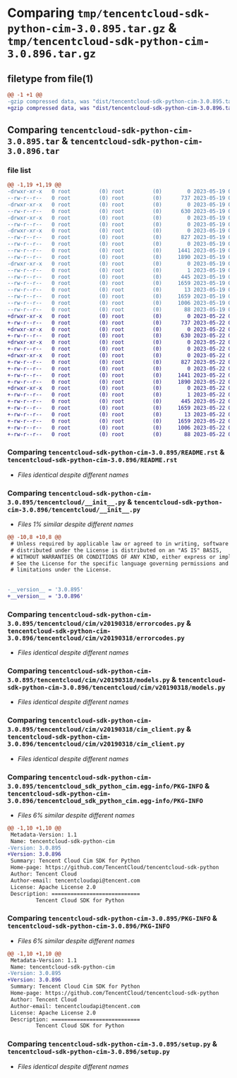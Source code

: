 # Comparing `tmp/tencentcloud-sdk-python-cim-3.0.895.tar.gz` & `tmp/tencentcloud-sdk-python-cim-3.0.896.tar.gz`

## filetype from file(1)

```diff
@@ -1 +1 @@
-gzip compressed data, was "dist/tencentcloud-sdk-python-cim-3.0.895.tar", last modified: Fri May 19 02:46:17 2023, max compression
+gzip compressed data, was "dist/tencentcloud-sdk-python-cim-3.0.896.tar", last modified: Mon May 22 00:18:21 2023, max compression
```

## Comparing `tencentcloud-sdk-python-cim-3.0.895.tar` & `tencentcloud-sdk-python-cim-3.0.896.tar`

### file list

```diff
@@ -1,19 +1,19 @@
-drwxr-xr-x   0 root         (0) root         (0)        0 2023-05-19 02:46:17.000000 tencentcloud-sdk-python-cim-3.0.895/
--rw-r--r--   0 root         (0) root         (0)      737 2023-05-19 02:46:17.000000 tencentcloud-sdk-python-cim-3.0.895/README.rst
-drwxr-xr-x   0 root         (0) root         (0)        0 2023-05-19 02:46:17.000000 tencentcloud-sdk-python-cim-3.0.895/tencentcloud/
--rw-r--r--   0 root         (0) root         (0)      630 2023-05-19 02:46:17.000000 tencentcloud-sdk-python-cim-3.0.895/tencentcloud/__init__.py
-drwxr-xr-x   0 root         (0) root         (0)        0 2023-05-19 02:46:17.000000 tencentcloud-sdk-python-cim-3.0.895/tencentcloud/cim/
--rw-r--r--   0 root         (0) root         (0)        0 2023-05-19 02:46:17.000000 tencentcloud-sdk-python-cim-3.0.895/tencentcloud/cim/__init__.py
-drwxr-xr-x   0 root         (0) root         (0)        0 2023-05-19 02:46:17.000000 tencentcloud-sdk-python-cim-3.0.895/tencentcloud/cim/v20190318/
--rw-r--r--   0 root         (0) root         (0)      827 2023-05-19 02:46:17.000000 tencentcloud-sdk-python-cim-3.0.895/tencentcloud/cim/v20190318/errorcodes.py
--rw-r--r--   0 root         (0) root         (0)        0 2023-05-19 02:46:17.000000 tencentcloud-sdk-python-cim-3.0.895/tencentcloud/cim/v20190318/__init__.py
--rw-r--r--   0 root         (0) root         (0)     1441 2023-05-19 02:46:17.000000 tencentcloud-sdk-python-cim-3.0.895/tencentcloud/cim/v20190318/models.py
--rw-r--r--   0 root         (0) root         (0)     1890 2023-05-19 02:46:17.000000 tencentcloud-sdk-python-cim-3.0.895/tencentcloud/cim/v20190318/cim_client.py
-drwxr-xr-x   0 root         (0) root         (0)        0 2023-05-19 02:46:17.000000 tencentcloud-sdk-python-cim-3.0.895/tencentcloud_sdk_python_cim.egg-info/
--rw-r--r--   0 root         (0) root         (0)        1 2023-05-19 02:46:17.000000 tencentcloud-sdk-python-cim-3.0.895/tencentcloud_sdk_python_cim.egg-info/dependency_links.txt
--rw-r--r--   0 root         (0) root         (0)      445 2023-05-19 02:46:17.000000 tencentcloud-sdk-python-cim-3.0.895/tencentcloud_sdk_python_cim.egg-info/SOURCES.txt
--rw-r--r--   0 root         (0) root         (0)     1659 2023-05-19 02:46:17.000000 tencentcloud-sdk-python-cim-3.0.895/tencentcloud_sdk_python_cim.egg-info/PKG-INFO
--rw-r--r--   0 root         (0) root         (0)       13 2023-05-19 02:46:17.000000 tencentcloud-sdk-python-cim-3.0.895/tencentcloud_sdk_python_cim.egg-info/top_level.txt
--rw-r--r--   0 root         (0) root         (0)     1659 2023-05-19 02:46:17.000000 tencentcloud-sdk-python-cim-3.0.895/PKG-INFO
--rw-r--r--   0 root         (0) root         (0)     1006 2023-05-19 02:46:17.000000 tencentcloud-sdk-python-cim-3.0.895/setup.py
--rw-r--r--   0 root         (0) root         (0)       88 2023-05-19 02:46:17.000000 tencentcloud-sdk-python-cim-3.0.895/setup.cfg
+drwxr-xr-x   0 root         (0) root         (0)        0 2023-05-22 00:18:21.000000 tencentcloud-sdk-python-cim-3.0.896/
+-rw-r--r--   0 root         (0) root         (0)      737 2023-05-22 00:18:21.000000 tencentcloud-sdk-python-cim-3.0.896/README.rst
+drwxr-xr-x   0 root         (0) root         (0)        0 2023-05-22 00:18:21.000000 tencentcloud-sdk-python-cim-3.0.896/tencentcloud/
+-rw-r--r--   0 root         (0) root         (0)      630 2023-05-22 00:18:21.000000 tencentcloud-sdk-python-cim-3.0.896/tencentcloud/__init__.py
+drwxr-xr-x   0 root         (0) root         (0)        0 2023-05-22 00:18:21.000000 tencentcloud-sdk-python-cim-3.0.896/tencentcloud/cim/
+-rw-r--r--   0 root         (0) root         (0)        0 2023-05-22 00:18:21.000000 tencentcloud-sdk-python-cim-3.0.896/tencentcloud/cim/__init__.py
+drwxr-xr-x   0 root         (0) root         (0)        0 2023-05-22 00:18:21.000000 tencentcloud-sdk-python-cim-3.0.896/tencentcloud/cim/v20190318/
+-rw-r--r--   0 root         (0) root         (0)      827 2023-05-22 00:18:21.000000 tencentcloud-sdk-python-cim-3.0.896/tencentcloud/cim/v20190318/errorcodes.py
+-rw-r--r--   0 root         (0) root         (0)        0 2023-05-22 00:18:21.000000 tencentcloud-sdk-python-cim-3.0.896/tencentcloud/cim/v20190318/__init__.py
+-rw-r--r--   0 root         (0) root         (0)     1441 2023-05-22 00:18:21.000000 tencentcloud-sdk-python-cim-3.0.896/tencentcloud/cim/v20190318/models.py
+-rw-r--r--   0 root         (0) root         (0)     1890 2023-05-22 00:18:21.000000 tencentcloud-sdk-python-cim-3.0.896/tencentcloud/cim/v20190318/cim_client.py
+drwxr-xr-x   0 root         (0) root         (0)        0 2023-05-22 00:18:21.000000 tencentcloud-sdk-python-cim-3.0.896/tencentcloud_sdk_python_cim.egg-info/
+-rw-r--r--   0 root         (0) root         (0)        1 2023-05-22 00:18:21.000000 tencentcloud-sdk-python-cim-3.0.896/tencentcloud_sdk_python_cim.egg-info/dependency_links.txt
+-rw-r--r--   0 root         (0) root         (0)      445 2023-05-22 00:18:21.000000 tencentcloud-sdk-python-cim-3.0.896/tencentcloud_sdk_python_cim.egg-info/SOURCES.txt
+-rw-r--r--   0 root         (0) root         (0)     1659 2023-05-22 00:18:21.000000 tencentcloud-sdk-python-cim-3.0.896/tencentcloud_sdk_python_cim.egg-info/PKG-INFO
+-rw-r--r--   0 root         (0) root         (0)       13 2023-05-22 00:18:21.000000 tencentcloud-sdk-python-cim-3.0.896/tencentcloud_sdk_python_cim.egg-info/top_level.txt
+-rw-r--r--   0 root         (0) root         (0)     1659 2023-05-22 00:18:21.000000 tencentcloud-sdk-python-cim-3.0.896/PKG-INFO
+-rw-r--r--   0 root         (0) root         (0)     1006 2023-05-22 00:18:21.000000 tencentcloud-sdk-python-cim-3.0.896/setup.py
+-rw-r--r--   0 root         (0) root         (0)       88 2023-05-22 00:18:21.000000 tencentcloud-sdk-python-cim-3.0.896/setup.cfg
```

### Comparing `tencentcloud-sdk-python-cim-3.0.895/README.rst` & `tencentcloud-sdk-python-cim-3.0.896/README.rst`

 * *Files identical despite different names*

### Comparing `tencentcloud-sdk-python-cim-3.0.895/tencentcloud/__init__.py` & `tencentcloud-sdk-python-cim-3.0.896/tencentcloud/__init__.py`

 * *Files 1% similar despite different names*

```diff
@@ -10,8 +10,8 @@
 # Unless required by applicable law or agreed to in writing, software
 # distributed under the License is distributed on an "AS IS" BASIS,
 # WITHOUT WARRANTIES OR CONDITIONS OF ANY KIND, either express or implied.
 # See the License for the specific language governing permissions and
 # limitations under the License.
 
 
-__version__ = '3.0.895'
+__version__ = '3.0.896'
```

### Comparing `tencentcloud-sdk-python-cim-3.0.895/tencentcloud/cim/v20190318/errorcodes.py` & `tencentcloud-sdk-python-cim-3.0.896/tencentcloud/cim/v20190318/errorcodes.py`

 * *Files identical despite different names*

### Comparing `tencentcloud-sdk-python-cim-3.0.895/tencentcloud/cim/v20190318/models.py` & `tencentcloud-sdk-python-cim-3.0.896/tencentcloud/cim/v20190318/models.py`

 * *Files identical despite different names*

### Comparing `tencentcloud-sdk-python-cim-3.0.895/tencentcloud/cim/v20190318/cim_client.py` & `tencentcloud-sdk-python-cim-3.0.896/tencentcloud/cim/v20190318/cim_client.py`

 * *Files identical despite different names*

### Comparing `tencentcloud-sdk-python-cim-3.0.895/tencentcloud_sdk_python_cim.egg-info/PKG-INFO` & `tencentcloud-sdk-python-cim-3.0.896/tencentcloud_sdk_python_cim.egg-info/PKG-INFO`

 * *Files 6% similar despite different names*

```diff
@@ -1,10 +1,10 @@
 Metadata-Version: 1.1
 Name: tencentcloud-sdk-python-cim
-Version: 3.0.895
+Version: 3.0.896
 Summary: Tencent Cloud Cim SDK for Python
 Home-page: https://github.com/TencentCloud/tencentcloud-sdk-python
 Author: Tencent Cloud
 Author-email: tencentcloudapi@tencent.com
 License: Apache License 2.0
 Description: ============================
         Tencent Cloud SDK for Python
```

### Comparing `tencentcloud-sdk-python-cim-3.0.895/PKG-INFO` & `tencentcloud-sdk-python-cim-3.0.896/PKG-INFO`

 * *Files 6% similar despite different names*

```diff
@@ -1,10 +1,10 @@
 Metadata-Version: 1.1
 Name: tencentcloud-sdk-python-cim
-Version: 3.0.895
+Version: 3.0.896
 Summary: Tencent Cloud Cim SDK for Python
 Home-page: https://github.com/TencentCloud/tencentcloud-sdk-python
 Author: Tencent Cloud
 Author-email: tencentcloudapi@tencent.com
 License: Apache License 2.0
 Description: ============================
         Tencent Cloud SDK for Python
```

### Comparing `tencentcloud-sdk-python-cim-3.0.895/setup.py` & `tencentcloud-sdk-python-cim-3.0.896/setup.py`

 * *Files identical despite different names*

